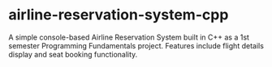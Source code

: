 # airline-reservation-system-cpp
A simple console-based Airline Reservation System built in C++ as a 1st semester Programming Fundamentals project.  Features include flight details display and seat booking functionality.
